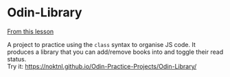 # Odin-Library

[From this lesson](https://www.theodinproject.com/paths/full-stack-javascript/courses/javascript/lessons/library)

A project to practice using the `class` syntax to organise JS code. It produces a library that you can add/remove books into and toggle their read status.\
Try it: https://noktnl.github.io/Odin-Practice-Projects/Odin-Library/
